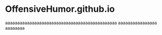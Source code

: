 # OffensiveHumor.github.io
aaaaaaaaaaaaaaaaaaaaaaaaaaaaaaaaaaaaaaaaaaaaaa
aaaaaaaaaaaaaaaa
aaaaaaaa
